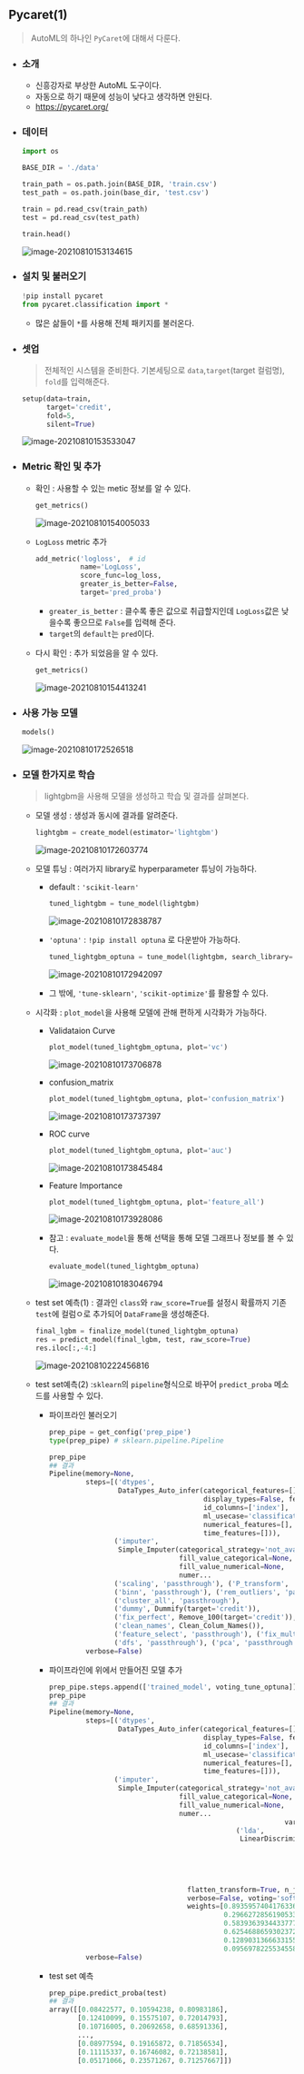 ## Pycaret(1)

> AutoML의 하나인 `PyCaret`에 대해서 다룬다.



* ### 소개

  *  신흥강자로 부상한 AutoML 도구이다.
  * 자동으로 하기 때문에 성능이 낮다고 생각하면 안된다.
  * https://pycaret.org/



* ### 데이터

  ```python
  import os
  
  BASE_DIR = './data' 
  
  train_path = os.path.join(BASE_DIR, 'train.csv')
  test_path = os.path.join(base_dir, 'test.csv')
  
  train = pd.read_csv(train_path)
  test = pd.read_csv(test_path)
  
  train.head()
  ```

  ![image-20210810153134615](markdown-images/image-20210810153134615.png)



* ### 설치 및 불러오기

  ```python
  !pip install pycaret
  from pycaret.classification import *
  ```

  * 많은 삶들이 `*`를 사용해 전체 패키지를 불러온다.



* ### 셋업

  > 전체적인 시스템을 준비한다. 기본세팅으로 `data`,`target`(target 컬럼명), `fold`를 입력해준다.

  ```python
  setup(data=train,
        target='credit',
        fold=5,
        silent=True)
  ```

  ![image-20210810153533047](markdown-images/image-20210810153533047.png)



* ### Metric 확인 및 추가

  * 확인 : 사용할 수 있는 metic 정보를 알 수 있다.

    ```python
    get_metrics()
    ```

    ![image-20210810154005033](markdown-images/image-20210810154005033.png)

  * `LogLoss` metric 추가

    ```python
    add_metric('logloss',  # id
               name='LogLoss', 
               score_func=log_loss, 
               greater_is_better=False, 
               target='pred_proba')
    ```

    * `greater_is_better` : 클수록 좋은 값으로 취급할지인데 `LogLoss`값은 낮을수록 좋으므로 `False`를 입력해 준다.
    * `target`의 `default`는 `pred`이다.

  * 다시 확인 : 추가 되었음을 알 수 있다.

    ```python
    get_metrics()
    ```

    ![image-20210810154413241](markdown-images/image-20210810154413241.png)





* ### 사용 가능 모델

  ```python
  models()
  ```

  ![image-20210810172526518](markdown-images/image-20210810172526518.png)



* ### 모델 한가지로 학습

  > lightgbm을 사용해 모델을 생성하고 학습 및 결과를 살펴본다.

  * 모델 생성 : 생성과 동시에 결과를 알려준다.

    ```python
    lightgbm = create_model(estimator='lightgbm')
    ```

    ![image-20210810172603774](markdown-images/image-20210810172603774.png)

  * 모델 튜닝 : 여러가지 library로 hyperparameter 튜닝이 가능하다.

    * default : `'scikit-learn'`

      ```python
      tuned_lightgbm = tune_model(lightgbm)
      ```

      ![image-20210810172838787](markdown-images/image-20210810172838787.png)

    * `'optuna'` : `!pip install optuna` 로 다운받아 가능하다.

      ```python
      tuned_lightgbm_optuna = tune_model(lightgbm, search_library='optuna')
      ```

      ![image-20210810172942097](markdown-images/image-20210810172942097.png)

    * 그 밖에, `'tune-sklearn'`, `'scikit-optimize'`를 활용할 수 있다.

  * 시각화 : `plot_model`을 사용해 모델에 관해 편하게 시각화가 가능하다.

    * Validataion Curve

      ```python
      plot_model(tuned_lightgbm_optuna, plot='vc')
      ```

      ![image-20210810173706878](markdown-images/image-20210810173706878.png)

    * confusion_matrix

      ```python
      plot_model(tuned_lightgbm_optuna, plot='confusion_matrix')
      ```

      ![image-20210810173737397](markdown-images/image-20210810173737397.png)

    * ROC curve

      ```python
      plot_model(tuned_lightgbm_optuna, plot='auc')
      ```

      ![image-20210810173845484](markdown-images/image-20210810173845484.png)

    * Feature Importance

      ```python
      plot_model(tuned_lightgbm_optuna, plot='feature_all')
      ```

      ![image-20210810173928086](markdown-images/image-20210810173928086.png)

    * 참고 : `evaluate_model`을 통해 선택을 통해 모델 그래프나 정보를 볼 수 있다.

      ```python
      evaluate_model(tuned_lightgbm_optuna)
      ```

      ![image-20210810183046794](markdown-images/image-20210810183046794.png)

  * test set 예측(1) : 결과인 `class`와 `raw_score=True`를 설정시 확률까지 기존 `test`에 컬럼ㅇ로 추가되어  `DataFrame`을 생성해준다.

    ```python
    final_lgbm = finalize_model(tuned_lightgbm_optuna)
    res = predict_model(final_lgbm, test, raw_score=True)
    res.iloc[:,-4:]
    ```

    ![image-20210810222456816](markdown-images/image-20210810222456816.png)
    
  * test set예측(2) :`sklearn`의  `pipeline`형식으로 바꾸어 `predict_proba` 메소드를 사용할 수 있다.
  
    * 파이프라인 불러오기
  
      ```python
      prep_pipe = get_config('prep_pipe')
      type(prep_pipe) # sklearn.pipeline.Pipeline
      ```
  
      ```python
      prep_pipe
      ## 결과
      Pipeline(memory=None,
               steps=[('dtypes',
                       DataTypes_Auto_infer(categorical_features=[],
                                            display_types=False, features_todrop=[],
                                            id_columns=['index'],
                                            ml_usecase='classification',
                                            numerical_features=[], target='credit',
                                            time_features=[])),
                      ('imputer',
                       Simple_Imputer(categorical_strategy='not_available',
                                      fill_value_categorical=None,
                                      fill_value_numerical=None,
                                      numer...
                      ('scaling', 'passthrough'), ('P_transform', 'passthrough'),
                      ('binn', 'passthrough'), ('rem_outliers', 'passthrough'),
                      ('cluster_all', 'passthrough'),
                      ('dummy', Dummify(target='credit')),
                      ('fix_perfect', Remove_100(target='credit')),
                      ('clean_names', Clean_Colum_Names()),
                      ('feature_select', 'passthrough'), ('fix_multi', 'passthrough'),
                      ('dfs', 'passthrough'), ('pca', 'passthrough')],
               verbose=False)
      ```
  
    * 파이프라인에 위에서 만들어진 모델 추가
  
      ```python
      prep_pipe.steps.append(['trained_model', voting_tune_optuna])
      prep_pipe
      ## 결과
      Pipeline(memory=None,
               steps=[('dtypes',
                       DataTypes_Auto_infer(categorical_features=[],
                                            display_types=False, features_todrop=[],
                                            id_columns=['index'],
                                            ml_usecase='classification',
                                            numerical_features=[], target='credit',
                                            time_features=[])),
                      ('imputer',
                       Simple_Imputer(categorical_strategy='not_available',
                                      fill_value_categorical=None,
                                      fill_value_numerical=None,
                                      numer...
                                                                var_smoothing=1e-09)),
                                                    ('lda',
                                                     LinearDiscriminantAnalysis(n_components=None,
                                                                                priors=None,
                                                                                shrinkage=None,
                                                                                solver='svd',
                                                                                store_covariance=False,
                                                                                tol=0.0001))],
                                        flatten_transform=True, n_jobs=-1,
                                        verbose=False, voting='soft',
                                        weights=[0.8935957404176336,
                                                 0.2966272856190533,
                                                 0.5839363934433777,
                                                 0.6254688659302372,
                                                 0.12890313666331554,
                                                 0.09569782255345581])]],
               verbose=False)
      ```
  
    * test set 예측
  
      ```python
      prep_pipe.predict_proba(test)
      ## 결과
      array([[0.08422577, 0.10594238, 0.80983186],
             [0.12410099, 0.15575107, 0.72014793],
             [0.10716005, 0.20692658, 0.68591336],
             ...,
             [0.08977594, 0.19165872, 0.71856534],
             [0.11115337, 0.16746082, 0.72138581],
             [0.05171066, 0.23571267, 0.71257667]])
      ```
  
      
  
    

